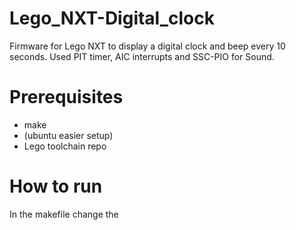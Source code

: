 # Lego_NXT-Digital_clock
Firmware for Lego NXT to display a digital clock and beep every 10 seconds.
Used PIT timer, AIC interrupts and SSC-PIO for Sound. 

# Prerequisites
- make
- (ubuntu easier setup)
- Lego toolchain repo

# How to run
In the makefile change the
